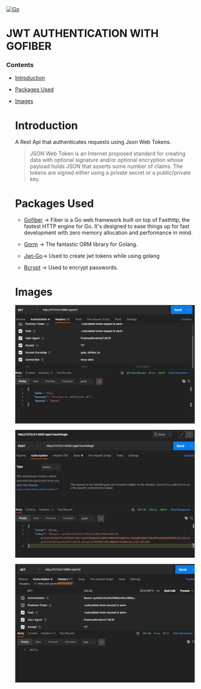 [![Go](https://github.com/wambugucoder/GOLANG-JWT-AUTH/actions/workflows/go.yml/badge.svg)](https://github.com/wambugucoder/GOLANG-JWT-AUTH/actions/workflows/go.yml)
# **JWT AUTHENTICATION WITH GOFIBER**

 ### Contents


- [Introduction](#introduction)
- [Packages Used](#packages-used)
- [Images](#images)


  # Introduction
  A Rest Api  that authenticates requests using Json Web Tokens.

  > JSON Web Token is an Internet proposed standard for creating data with optional signature and/or optional encryption whose payload holds JSON that asserts some number of claims. The tokens are signed either using a private secret or a public/private key. 

  # Packages Used
  
  - [Gofiber](https://docs.gofiber.io/) -> Fiber is a Go web framework built on top of Fasthttp, the fastest HTTP engine for Go. It's designed to ease things up for fast development with zero memory allocation and performance in mind.
  
  - [Gorm](https://gorm.io//) -> The fantastic ORM library for Golang.
  - [Jwt-Go](https://github.com/dgrijalva/jwt-go)-> Used to create jwt tokens while using golang
  - [Bcrypt](golang.org/x/crypto/bcrypt) -> Used to encrypt passwords.

  # Images
   

    ![unauthorized.PNG](images/unauthorized.PNG)

    ![login](images/login.PNG)

    ![authentication.PNG](images/authentication.PNG)
